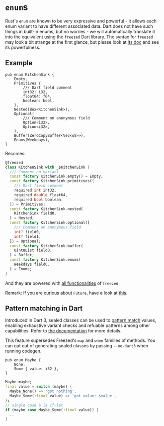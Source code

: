 # `enum`s

Rust's `enum` are known to be very expressive and powerful - it allows each enum variant to have different associated data. Dart does not have such things in built-in enums, but no worries - we will automatically translate it into the equivalent using the `freezed` Dart library. The syntax for `freezed` may look a bit strange at the first glance, but please look at [its doc](https://pub.dev/packages/freezed) and see its powerfulness.

## Example

```rust,noplayground
pub enum KitchenSink {
    Empty,
    Primitives {
        /// Dart field comment
        int32: i32,
        float64: f64,
        boolean: bool,
    },
    Nested(Box<KitchenSink>),
    Optional(
        /// Comment on anonymous field
        Option<i32>,
        Option<i32>,
    ),
    Buffer(ZeroCopyBuffer<Vec<u8>>),
    Enums(Weekdays),
}
```

Becomes:

```Dart
@freezed
class KitchenSink with _$KitchenSink {
  /// Comment on variant
  const factory KitchenSink.empty() = Empty;
  const factory KitchenSink.primitives({
    /// Dart field comment
    required int int32,
    required double float64,
    required bool boolean,
  }) = Primitives;
  const factory KitchenSink.nested(
    KitchenSink field0,
  ) = Nested;
  const factory KitchenSink.optional([
    /// Comment on anonymous field
    int? field0,
    int? field1,
  ]) = Optional;
  const factory KitchenSink.buffer(
    Uint8List field0,
  ) = Buffer;
  const factory KitchenSink.enums(
    Weekdays field0,
  ) = Enums;
}
```

And they are powered with [all functionalities](https://pub.dev/packages/freezed) of `freezed`.

Remark: If you are curious about `Future`, have a look at [this](async_dart.md).

## Pattern matching in Dart

Introduced in Dart 3, sealed classes can be used to [pattern match](https://dart.dev/language/patterns) values,
enabling exhaustive variant checks and refuable patterns among other capabilities. Refer to [the documentation](https://dart.dev/language/patterns#switch-statements-and-expressions)
for more details.

This feature supersedes Freezed's `map` and `when` families of methods.
You can opt out of generating sealed classes by passing `--no-dart3` when running codegen.

```rust,noplayground
pub enum Maybe {
    None,
    Some { value: i32 },
}
```

```dart
Maybe maybe;
final value = switch (maybe) {
  Maybe_None() => 'got nothing',
  Maybe_Some(:final value) => 'got value: $value',
};
// single case à la if-let
if (maybe case Maybe_Some(:final value)) {
  ..
}
```
